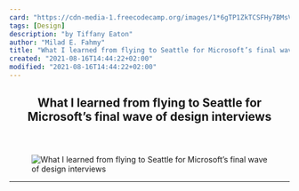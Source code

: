 ```yaml
---
card: "https://cdn-media-1.freecodecamp.org/images/1*6gTP1ZkTCSFHy7BMsV0vJw.jpeg"
tags: [Design]
description: "by Tiffany Eaton"
author: "Milad E. Fahmy"
title: "What I learned from flying to Seattle for Microsoft’s final wave of design interviews"
created: "2021-08-16T14:44:22+02:00"
modified: "2021-08-16T14:44:22+02:00"
---
```

<div class="site-wrapper">
<main id="site-main" class="site-main outer">
<div class="inner">
<article class="post-full post tag-design tag-life-lessons tag-startup tag-travel tag-tech ">
<header class="post-full-header">
<h1 class="post-full-title">What I learned from flying to Seattle for Microsoft’s final wave of design interviews</h1>
</header>
<figure class="post-full-image">
<picture>
<source media="(max-width: 700px)" sizes="1px" srcset="data:image/gif;base64,R0lGODlhAQABAIAAAAAAAP///yH5BAEAAAAALAAAAAABAAEAAAIBRAA7 1w">
<source media="(min-width: 701px)" sizes="(max-width: 800px) 400px,
(max-width: 1170px) 700px,
1400px" srcset="https://cdn-media-1.freecodecamp.org/images/1*6gTP1ZkTCSFHy7BMsV0vJw.jpeg 300w,
https://cdn-media-1.freecodecamp.org/images/1*6gTP1ZkTCSFHy7BMsV0vJw.jpeg 600w,
https://cdn-media-1.freecodecamp.org/images/1*6gTP1ZkTCSFHy7BMsV0vJw.jpeg 1000w,
https://cdn-media-1.freecodecamp.org/images/1*6gTP1ZkTCSFHy7BMsV0vJw.jpeg 2000w">
<img onerror="this.style.display='none'" src="https://cdn-media-1.freecodecamp.org/images/1*6gTP1ZkTCSFHy7BMsV0vJw.jpeg" alt="What I learned from flying to Seattle for Microsoft’s final wave of design interviews">
</picture>
</figure>
<section class="post-full-content">
<div class="post-content medium-migrated-article">
</div>
<hr>
</section>
</article>
</div>
</main>
</div>
<!-- Google Tag Manager (noscript) -->
<!-- End Google Tag Manager (noscript) -->
